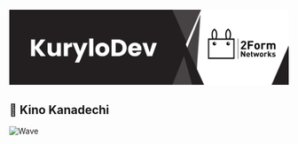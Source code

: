
![Banner](banner.png)

## 🌌 Kino Kanadechi

![Wave](https://capsule-render.vercel.app/api?type=waving&color=black&height=100&section=footer)